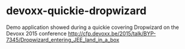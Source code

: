 # devoxx-quickie-dropwizard
Demo application showed during a quickie covering Dropwizard on the Devoxx 2015 conference 
http://cfp.devoxx.be/2015/talk/BYP-7345/Dropwizard_entering_JEE_land_in_a_box
